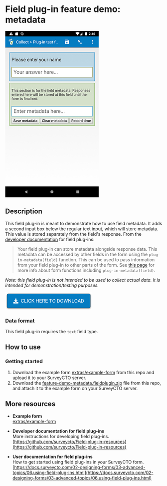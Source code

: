 # Field plug-in feature demo: metadata

![A text field using this plug-in](extras/feature-demo-metadata.jpg)

## Description

This field plug-in is meant to demonstrate how to use field metadata. It adds a second input box below the regular text input, which will store metadata. This value is stored separately from the field's response. From the [developer documentation](https://github.com/surveycto/field-plug-in-resources/blob/master/docs/developer-docs-home.md#how-can-a-field-plug-in-interact-with-a-form) for field plug-ins:

> Your field plug-in can store metadata alongside response data. This metadata can be accessed by other fields in the form using the `plug-in-metadata(field)` function. This can be used to pass information from your field plug-in to other parts of the form. See [this page](https://docs.surveycto.com/02-designing-forms/01-core-concepts/09.expressions.html) for more info about form functions including `plug-in-metadata(field)`.

*Note: this field plug-in is not intended to be used to collect actual data. It is intended for demonstration/testing purposes.*

[![Download now](extras/download-button.png)](https://github.com/surveycto/feature-demo-metadata/raw/master/feature-demo-metadata.fieldplugin.zip)

### Data format

This field plug-in requires the `text` field type.

## How to use

### Getting started

1. Download the example form [extras/example-form](https://github.com/surveycto/feature-demo-metadata/raw/master/extras/example-form/Example%20form%20-%20feature-demo-metadata.xlsx) from this repo and upload it to your SurveyCTO server.
1. Download the [feature-demo-metadata.fieldplugin.zip](feature-demo-metadata.fieldplugin.zip) file from this repo, and attach it to the example form on your SurveyCTO server.

## More resources

* **Example form**  
[extras/example-form](https://github.com/surveycto/feature-demo-metadata/raw/master/extras/example-form/Example%20form%20-%20feature-demo-metadata.xlsx)

* **Developer documentation for field plug-ins**  
More instructions for developing field plug-ins.  
[https://github.com/surveycto/Field-plug-in-resources](https://github.com/surveycto/Field-plug-in-resources)

* **User documentation for field plug-ins**  
How to get started using field plug-ins in your SurveyCTO form.  
[https://docs.surveycto.com/02-designing-forms/03-advanced-topics/06.using-field-plug-ins.html](https://docs.surveycto.com/02-designing-forms/03-advanced-topics/06.using-field-plug-ins.html)
